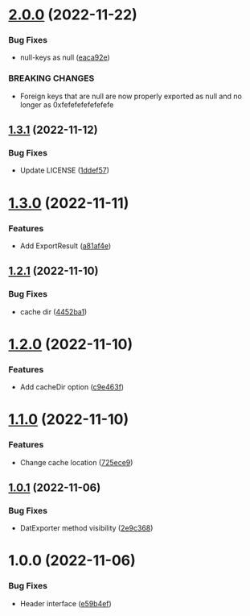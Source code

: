 # [2.0.0](https://github.com/moepmoep12/poe-dat-export/compare/v1.3.1...v2.0.0) (2022-11-22)


### Bug Fixes

* null-keys as null ([eaca92e](https://github.com/moepmoep12/poe-dat-export/commit/eaca92e0950dd3ae130483bbdf783c2d4c40f792))


### BREAKING CHANGES

* Foreign keys that are null are now properly exported as null and no longer as 0xfefefefefefefefe

## [1.3.1](https://github.com/moepmoep12/poe-dat-export/compare/v1.3.0...v1.3.1) (2022-11-12)


### Bug Fixes

* Update LICENSE ([1ddef57](https://github.com/moepmoep12/poe-dat-export/commit/1ddef5780d92ceaab0b0992ea534c5309a4dda61))

# [1.3.0](https://github.com/moepmoep12/poe-dat-export/compare/v1.2.1...v1.3.0) (2022-11-11)


### Features

* Add ExportResult ([a81af4e](https://github.com/moepmoep12/poe-dat-export/commit/a81af4e98cc2c14ef210c46411c83e4e609ea154))

## [1.2.1](https://github.com/moepmoep12/poe-dat-export/compare/v1.2.0...v1.2.1) (2022-11-10)


### Bug Fixes

* cache dir ([4452ba1](https://github.com/moepmoep12/poe-dat-export/commit/4452ba1954140696471f45b104c0c07e01e51ccb))

# [1.2.0](https://github.com/moepmoep12/poe-dat-export/compare/v1.1.0...v1.2.0) (2022-11-10)


### Features

* Add cacheDir option ([c9e463f](https://github.com/moepmoep12/poe-dat-export/commit/c9e463f004149dea97147be5370d95680bc77602))

# [1.1.0](https://github.com/moepmoep12/poe-dat-export/compare/v1.0.1...v1.1.0) (2022-11-10)


### Features

* Change cache location ([725ece9](https://github.com/moepmoep12/poe-dat-export/commit/725ece9b9a8da7668dbb2ddaf72a778e2d5b8bec))

## [1.0.1](https://github.com/moepmoep12/poe-dat-export/compare/v1.0.0...v1.0.1) (2022-11-06)


### Bug Fixes

* DatExporter method visibility ([2e9c368](https://github.com/moepmoep12/poe-dat-export/commit/2e9c368896f762b7751719c0677a449b812f5d93))

# 1.0.0 (2022-11-06)


### Bug Fixes

* Header interface ([e59b4ef](https://github.com/moepmoep12/poe-dat-export/commit/e59b4efd0b4d8c9dd6aa980b2180932c24c815c3))
